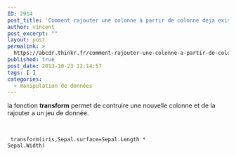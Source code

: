 ```yaml
---
ID: 2914
post_title: 'Comment rajouter une colonne à partir de colonne deja existante dans un jeu de donnée? : transform'
author: vincent
post_excerpt: ""
layout: post
permalink: >
  https://abcdr.thinkr.fr/comment-rajouter-une-colonne-a-partir-de-colonne-deja-existante-dans-un-jeu-de-donnee-transform/
published: true
post_date: 2013-10-23 12:14:57
tags: [ ]
categories:
  - manipulation de données
---
```

la fonction <strong>transform</strong> permet de contruire une nouvelle colonne et de la rajouter a un jeu de donnée.<br /><br /> <pre><code><br /> transform(iris,Sepal.surface=Sepal.Length * Sepal.Width) <br /></code></pre>